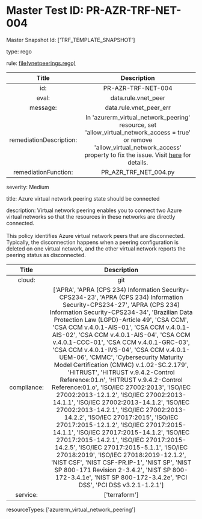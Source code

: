 



# Master Test ID: PR-AZR-TRF-NET-004


Master Snapshot Id: ['TRF_TEMPLATE_SNAPSHOT']

type: rego

rule: [file(vnetpeerings.rego)]  
  
  
  
  

|Title|Description|
| :---: | :---: |
|id: |PR-AZR-TRF-NET-004|
|eval: |data.rule.vnet_peer|
|message: |data.rule.vnet_peer_err|
|remediationDescription: |In 'azurerm_virtual_network_peering' resource, set 'allow_virtual_network_access = true' or remove 'allow_virtual_network_access' property to fix the issue. Visit <a href='https://registry.terraform.io/providers/hashicorp/azurerm/latest/docs/resources/virtual_network_peering#allow_virtual_network_access' target='_blank'>here</a> for details.|
|remediationFunction: |PR_AZR_TRF_NET_004.py|


severity: Medium

title: Azure virtual network peering state should be connected

description: Virtual network peering enables you to connect two Azure virtual networks so that the resources in these networks are directly connected.<br><br>This policy identifies Azure virtual network peers that are disconnected. Typically, the disconnection happens when a peering configuration is deleted on one virtual network, and the other virtual network reports the peering status as disconnected.  
  
  

|Title|Description|
| :---: | :---: |
|cloud: |git|
|compliance: |['APRA', 'APRA (CPS 234) Information Security-CPS234-23', 'APRA (CPS 234) Information Security-CPS234-27', 'APRA (CPS 234) Information Security-CPS234-34', 'Brazilian Data Protection Law (LGPD)-Article 49', 'CSA CCM', 'CSA CCM v.4.0.1-AIS-01', 'CSA CCM v.4.0.1-AIS-02', 'CSA CCM v.4.0.1-AIS-04', 'CSA CCM v.4.0.1-CCC-01', 'CSA CCM v.4.0.1-GRC-03', 'CSA CCM v.4.0.1-IVS-04', 'CSA CCM v.4.0.1-UEM-06', 'CMMC', 'Cybersecurity Maturity Model Certification (CMMC) v.1.02-SC.2.179', 'HITRUST', 'HITRUST v.9.4.2-Control Reference:01.n', 'HITRUST v.9.4.2-Control Reference:01.o', 'ISO/IEC 27002:2013', 'ISO/IEC 27002:2013-12.1.2', 'ISO/IEC 27002:2013-14.1.1', 'ISO/IEC 27002:2013-14.1.2', 'ISO/IEC 27002:2013-14.2.1', 'ISO/IEC 27002:2013-14.2.2', 'ISO/IEC 27017:2015', 'ISO/IEC 27017:2015-12.1.2', 'ISO/IEC 27017:2015-14.1.1', 'ISO/IEC 27017:2015-14.1.2', 'ISO/IEC 27017:2015-14.2.1', 'ISO/IEC 27017:2015-14.2.5', 'ISO/IEC 27017:2015-5.1.1', 'ISO/IEC 27018:2019', 'ISO/IEC 27018:2019-12.1.2', 'NIST CSF', 'NIST CSF-PR.IP-1', 'NIST SP', 'NIST SP 800-171 Revision 2-3.4.2', 'NIST SP 800-172-3.4.1e', 'NIST SP 800-172-3.4.2e', 'PCI DSS', 'PCI DSS v3.2.1-1.2.1']|
|service: |['terraform']|


resourceTypes: ['azurerm_virtual_network_peering']


[file(vnetpeerings.rego)]: https://github.com/prancer-io/prancer-compliance-test/tree/master/azure/terraform/vnetpeerings.rego
